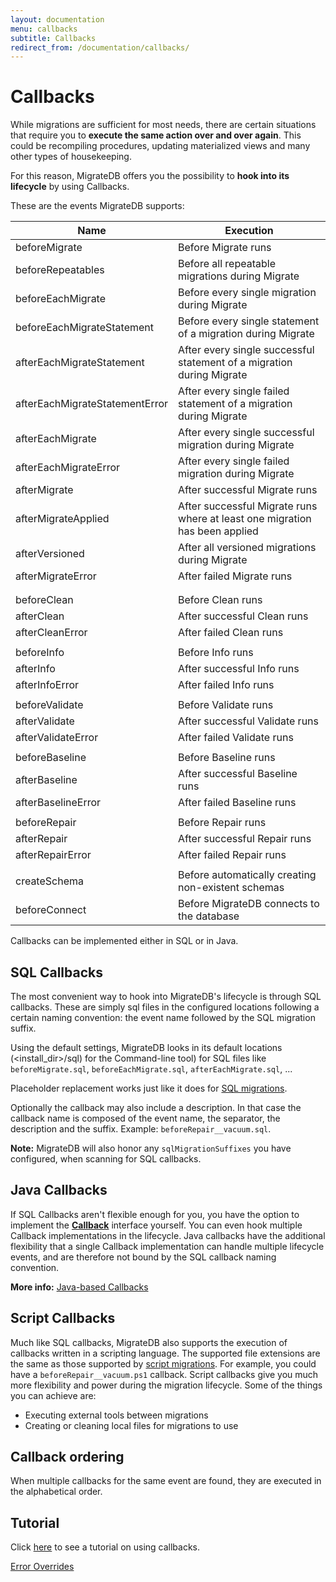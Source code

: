 ```yaml
---
layout: documentation
menu: callbacks
subtitle: Callbacks
redirect_from: /documentation/callbacks/
---
```


# Callbacks

While migrations are sufficient for most needs, there are certain situations that require you to <strong>execute the
same action
over and over again</strong>. This could be recompiling procedures, updating materialized views and many other types of
housekeeping.

For this reason, MigrateDB offers you the possibility to **hook into its lifecycle** by using Callbacks.

These are the events MigrateDB supports:
<table class="table table-hover">
    <thead>
    <tr>
        <th><strong>Name</strong></th>
        <th><strong>Execution</strong></th>
    </tr>
    </thead>
    <tbody>
    <tr id="beforeMigrate">
        <td>beforeMigrate</td>
        <td>Before Migrate runs</td>
    </tr>
    <tr id="beforeRepeatables">
        <td>beforeRepeatables</td>
        <td>Before all repeatable migrations during Migrate</td>
    </tr>
    <tr id="beforeEachMigrate">
        <td>beforeEachMigrate</td>
        <td>Before every single migration during Migrate</td>
    </tr>
    <tr id="beforeEachMigrateStatement">
        <td>beforeEachMigrateStatement </td>
        <td>Before every single statement of a migration during Migrate</td>
    </tr>
    <tr id="afterEachMigrateStatement">
        <td>afterEachMigrateStatement </td>
        <td>After every single successful statement of a migration during Migrate</td>
    </tr>
    <tr id="afterEachMigrateStatementError">
        <td>afterEachMigrateStatementError </td>
        <td>After every single failed statement of a migration during Migrate</td>
    </tr>
    <tr id="afterEachMigrate">
        <td>afterEachMigrate</td>
        <td>After every single successful migration during Migrate</td>
    </tr>
    <tr id="afterEachMigrateError">
        <td>afterEachMigrateError</td>
        <td>After every single failed migration during Migrate</td>
    </tr>
    <tr id="afterMigrate">
        <td>afterMigrate</td>
        <td>After successful Migrate runs</td>
    </tr>
    <tr id="afterMigrateApplied">
        <td>afterMigrateApplied</td>
        <td>After successful Migrate runs where at least one migration has been applied</td>
    </tr>
    <tr id="afterVersioned">
        <td>afterVersioned</td>
        <td>After all versioned migrations during Migrate</td>
    </tr>
    <tr id="afterMigrateError">
        <td>afterMigrateError</td>
        <td>After failed Migrate runs</td>
    </tr>
    <tr><td></td><td></td></tr>
    <tr><td></td><td></td></tr>
    <tr id="beforeClean">
        <td>beforeClean</td>
        <td>Before Clean runs</td>
    </tr>
    <tr id="afterClean">
        <td>afterClean</td>
        <td>After successful Clean runs</td>
    </tr>
    <tr id="afterCleanError">
        <td>afterCleanError</td>
        <td>After failed Clean runs</td>
    </tr>
    <tr><td></td><td></td></tr>
    <tr id="beforeInfo">
        <td>beforeInfo</td>
        <td>Before Info runs</td>
    </tr>
    <tr id="afterInfo">
        <td>afterInfo</td>
        <td>After successful Info runs</td>
    </tr>
    <tr id="afterInfoError">
        <td>afterInfoError</td>
        <td>After failed Info runs</td>
    </tr>
    <tr><td></td><td></td></tr>
    <tr id="beforeValidate">
        <td>beforeValidate</td>
        <td>Before Validate runs</td>
    </tr>
    <tr id="afterValidate">
        <td>afterValidate</td>
        <td>After successful Validate runs</td>
    </tr>
    <tr id="afterValidateError">
        <td>afterValidateError</td>
        <td>After failed Validate runs</td>
    </tr>
    <tr><td></td><td></td></tr>
    <tr id="beforeBaseline">
        <td>beforeBaseline</td>
        <td>Before Baseline runs</td>
    </tr>
    <tr id="afterBaseline">
        <td>afterBaseline</td>
        <td>After successful Baseline runs</td>
    </tr>
    <tr id="afterBaselineError">
        <td>afterBaselineError</td>
        <td>After failed Baseline runs</td>
    </tr>
    <tr><td></td><td></td></tr>
    <tr id="beforeRepair">
        <td>beforeRepair</td>
        <td>Before Repair runs</td>
    </tr>
    <tr id="afterRepair">
        <td>afterRepair</td>
        <td>After successful Repair runs</td>
    </tr>
    <tr id="afterRepairError">
        <td>afterRepairError</td>
        <td>After failed Repair runs</td>
    </tr>
    <tr><td></td><td></td></tr>
    <tr id="createSchema">
        <td>createSchema</td>
        <td>Before automatically creating non-existent schemas</td>
    </tr>
    <tr id="beforeConnect">
        <td>beforeConnect </td>
        <td>Before MigrateDB connects to the database</td>
    </tr>
    </tbody>
</table>

Callbacks can be implemented either in SQL or in Java.

## SQL Callbacks

The most convenient way to hook into MigrateDB's lifecycle is through SQL callbacks. These are simply sql files
in the configured locations following a certain naming convention: the event name followed by the SQL migration suffix.

Using the default settings, MigrateDB looks in its default locations (&lt;install_dir&gt;/sql) for the Command-line
tool)
for SQL files like `beforeMigrate.sql`, `beforeEachMigrate.sql`, `afterEachMigrate.sql`, ...

Placeholder replacement works just like it does for <a href="/migratedb/documentation/concepts/migrations#sql-based-migrations">
SQL migrations</a>.

Optionally the callback may also include a description. In that case the callback name is composed of the event name,
the separator, the description and the suffix. Example: `beforeRepair__vacuum.sql`.

**Note:** MigrateDB will also honor any `sqlMigrationSuffixes` you have configured, when scanning for SQL callbacks.

## Java Callbacks

If SQL Callbacks aren't flexible enough for you, you have the option to implement the
[**Callback**](/migratedb/documentation/usage/api/javadoc/migratedb/core/api/callback/Callback)
interface yourself. You can even hook multiple Callback implementations in the lifecycle. Java callbacks have the
additional flexibility that a single Callback implementation can handle multiple lifecycle events, and are
therefore not bound by the SQL callback naming convention.

**More info:** [Java-based Callbacks](/migratedb/documentation/usage/api/hooks#callsbacks)

## Script Callbacks

Much like SQL callbacks, MigrateDB also supports the execution of callbacks written in a scripting language. The
supported file extensions are the same as those supported
by [script migrations](/migratedb/documentation/concepts/migrations#script-migrations). For example, you could have
a `beforeRepair__vacuum.ps1` callback. Script callbacks give you much more flexibility and power during the migration
lifecycle. Some of the things you can achieve are:

- Executing external tools between migrations
- Creating or cleaning local files for migrations to use

## Callback ordering

When multiple callbacks for the same event are found, they are executed in the alphabetical order.

## Tutorial

Click [here](/migratedb/documentation/getstarted/advanced/callbacks) to see a tutorial on using callbacks.

<p class="next-steps">
    <a class="btn btn-primary" href="/migratedb/documentation/concepts/error-overrides">Error Overrides <i class="fa fa-arrow-right"></i></a>
</p>
